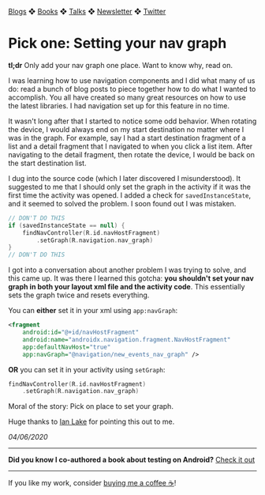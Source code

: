 [Blogs](../../blogs.md) ❖ [Books](../../books.md) ❖ [Talks](../../talks.md) ❖ [Newsletter](https://tinyletter.com/vgonda) ❖ [Twitter](https://twitter.com/TTGonda)

# Pick one: Setting your nav graph

**tl;dr** Only add your nav graph one place. Want to know why, read on.

I was learning how to use navigation components and I did what many of us do: read a bunch of blog posts to piece together how to do what I wanted to accomplish. You all have created so many great resources on how to use the latest libraries. I had navigation set up for this feature in no time.

It wasn't long after that I started to notice some odd behavior. When rotating the device, I would always end on my start destination no matter where I was in the graph. For example, say I had a start destination fragment of a list and a detail fragment that I navigated to when you click a list item. After navigating to the detail fragment, then rotate the device, I would be back on the start destination list.

I dug into the source code (which I later discovered I misunderstood). It suggested to me that I should only set the graph in the activity if it was the first time the activity was opened. I added a check for `savedInstanceState`, and it seemed to solved the problem. I soon found out I was mistaken.

```kotlin
// DON'T DO THIS
if (savedInstanceState == null) {
    findNavController(R.id.navHostFragment)
        .setGraph(R.navigation.nav_graph)
}
// DON'T DO THIS
```

I got into a conversation about another problem I was trying to solve, and this came up. It was there I learned this gotcha: **you shouldn't set your nav graph in both your layout xml file and the activity code**. This essentially sets the graph twice and resets everything.

You can **either** set it in your xml using `app:navGraph`:

```xml
<fragment
    android:id="@+id/navHostFragment"
    android:name="androidx.navigation.fragment.NavHostFragment"
    app:defaultNavHost="true"
    app:navGraph="@navigation/new_events_nav_graph" />
```

**OR** you can set it in your activity using `setGraph`:

```kotlin
findNavController(R.id.navHostFragment)
    .setGraph(R.navigation.nav_graph)
```

Moral of the story: Pick on place to set your graph.

Huge thanks to [Ian Lake](https://twitter.com/ianhlake) for pointing this out to me.

_04/06/2020_

-----

**Did you know I co-authored a book about testing on Android?** [Check it out](../../books.md)

---

If you like my work, consider [buying me a coffee ☕](https://www.buymeacoffee.com/96JjLEW)!
